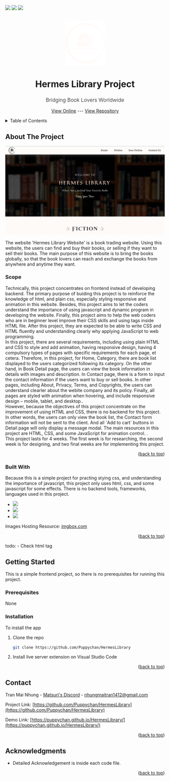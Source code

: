 <a name="readme-top"></a>
[<img src="https://img.shields.io/badge/LinkedIn-0077B5?style=for-the-badge&logo=linkedin&logoColor=white" />](https://www.linkedin.com/in/nhung-tran-528396210/)
[<img src="https://img.shields.io/badge/Discord-5865F2?style=for-the-badge&logo=discord&logoColor=white" >](https://discord.com/users/619924502226141225)
[<img src="https://img.shields.io/badge/Facebook-1877F2?style=for-the-badge&logo=facebook&logoColor=white" />](https://www.facebook.com/rinkaki.toran/)

<!-- PROJECT LOGO -->
<br />
<div align="center">
  <a href="https://github.com/othneildrew/Best-README-Template">
    <img src="./assets/logo-light.png" alt="Logo" width="125">
  </a>
  <h1 align="center">Hermes Library Project</h1>
  <h3 style="font-weight: 300;">Bridging Book Lovers Worldwide</h3>

  <p align="center">
    <a href="https://puppychan.github.io/HermesLibrary/">View Online</a>
    ---
    <a href="https://github.com/Puppychan/HermesLibrary">View Repository</a>
  </p>
</div>

<!-- TABLE OF CONTENTS -->
<details>
  <summary>Table of Contents</summary>
  <ol>
    <li>
      <a href="#about-the-project">About The Project</a>
      <ul>
        <li><a href="#built-with">Built With</a></li>
      </ul>
    </li>
    <li>
      <a href="#getting-started">Getting Started</a>
      <ul>
        <li><a href="#prerequisites">Prerequisites</a></li>
        <li><a href="#installation">Installation</a></li>
      </ul>
    </li>
    <li><a href="#usage">Usage</a></li>
    <li><a href="#roadmap">Roadmap</a></li>
    <li><a href="#contributing">Contributing</a></li>
    <li><a href="#contact">Contact</a></li>
    <li><a href="#acknowledgments">Acknowledgments</a></li>
  </ol>
</details>

<!-- ABOUT THE PROJECT -->

## About The Project

![Hermes Library Home Page](image.png)

The website 'Hermes Library Website' is a book trading website. Using this website, the users can find and buy their books, or selling if they want to sell their books. The main purpose of this website is to bring the books globally, so that the book lovers can reach and exchange the books from anywhere and anytime they want.
<h3>Scope</h3>
Technically, this project concentrates on frontend instead of developing backend. The primary purpose of buiding this project is to reinforce the knowledge of html, and plain css, especially styling responsive and animation in this website. Besides, this project aims to let the coders understand the importance of using javascript and dynamic program in developing the website. Finally, this project aims to help the web coders who are in beginner level improve their CSS skills and using tags inside HTML file. After this project, they are expected to be able to write CSS and HTML fluently and understanding clearly why applying JavaScript to web programming.<br>
In this project, there are several requirements, including using plain HTML and CSS to style and add animation, having responsive design, having 4 compulsory types of pages with specific requirements for each page, et cetera.  Therefore, in this project, for Home, Category, there are book list displayed to the users categorized following its category. On the other hand, in Book Detail page, the users can view the book information in details with images and description. In Contact page, there is a form to input the contact information if the users want to buy or sell books. In other pages, including About, Privacy, Terms, and Copyrights, the users can understand clearler about the webite company and its policy. Finally, all pages are styled with animation when hovering, and include responsive design – mobile, tablet, and desktop..<br>
However, because the objectives of this project concentrate on the improvement of using HTML and CSS, there is no backend for this project. In other words, the users can only view the book list, the Contact form information will not be sent to the client. And all `Add to cart` buttons in Detail page will only display a message modal. The main resources in this project are HTML, CSS, and some JavaScript for animation control. .<br>
This project lasts for 4 weeks. The first week is for researching, the second week is for designing, and two final weeks are for implementing this project.


<p align="right">(<a href="#readme-top">back to top</a>)</p>

### Built With

Because this is a simple project for practing stying css, and understanding the importance of javascript, this project only uses html, css, and some javascript for some effects. There is no backend tools, frameworks, languages used in this project.

- <img src="https://img.shields.io/badge/HTML5-E34F26?style=for-the-badge&logo=html5&logoColor=white" />
- <img src="https://img.shields.io/badge/CSS3-1572B6?style=for-the-badge&logo=css3&logoColor=white" />
- <img src="https://img.shields.io/badge/JavaScript-323330?style=for-the-badge&logo=javascript&logoColor=F7DF1E" />

Images Hosting Resource: [imgbox.com](https://imgbox.com/)

<p align="right">(<a href="#readme-top">back to top</a>)</p>
todo:
- Check html tag

<!-- GETTING STARTED -->

## Getting Started

This is a simple frontend project, so there is no prerequisites for running this project.

### Prerequisites

None
### Installation

To install the app

1. Clone the repo
   ```sh
   git clone https://github.com/Puppychan/HermesLibrary
   ```
2. Install live server extension on Visual Studio Code

<p align="right">(<a href="#readme-top">back to top</a>)</p>

<!-- DEMO -->
<!-- ![Homepage](image-1.png)

![Homepage Book list](image-2.png)

![Homepage Rich Media](image-3.png)

![Contact Form](image-4.png)

![Privacy Page](image-5.png)

![Copyright Page](image-6.png) -->

<!-- CONTACT -->

## Contact

Tran Mai Nhung - [Matsuri's Discord](https://www.linkedin.com/in/nhung-tran-528396210/) - nhungmaitran1412@gmail.com

Project Link: [https://github.com/Puppychan/HermesLibrary](https://github.com/Puppychan/HermesLibrary)

Demo Link: [https://puppychan.github.io/HermesLibrary/](https://puppychan.github.io/HermesLibrary/)

<p align="right">(<a href="#readme-top">back to top</a>)</p>

<!-- ACKNOWLEDGMENTS -->

## Acknowledgments

- Detailed Acknowledgement is inside each code file.

<p align="right">(<a href="#readme-top">back to top</a>)</p>


